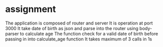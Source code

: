 # assignment
The application is composed of router and server
It is operation at port 3000
It take date of birth as json and parse into the router using body-parser to calculate age
The function check for a valid date of birth before passing in into calculate_age function
It takes maximum of 3 calls in 1s

